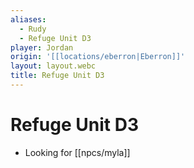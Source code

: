 ```yaml
---
aliases:
  - Rudy
  - Refuge Unit D3
player: Jordan
origin: '[[locations/eberron|Eberron]]'
layout: layout.webc
title: Refuge Unit D3
---
```

# Refuge Unit D3
- Looking for [[npcs/myla]]
